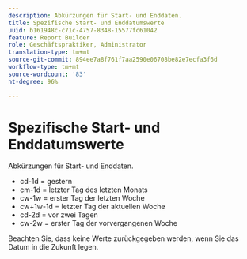 ```yaml
---
description: Abkürzungen für Start- und Enddaten.
title: Spezifische Start- und Enddatumswerte
uuid: b161948c-c71c-4757-8348-15577fc61042
feature: Report Builder
role: Geschäftspraktiker, Administrator
translation-type: tm+mt
source-git-commit: 894ee7a8f761f7aa2590e06708be82e7ecfa3f6d
workflow-type: tm+mt
source-wordcount: '83'
ht-degree: 96%

---
```



# Spezifische Start- und Enddatumswerte

Abkürzungen für Start- und Enddaten.

* cd-1d = gestern
* cm-1d = letzter Tag des letzten Monats
* cw-1w = erster Tag der letzten Woche
* cw+1w-1d = letzter Tag der aktuellen Woche
* cd-2d = vor zwei Tagen
* cw-2w = erster Tag der vorvergangenen Woche

Beachten Sie, dass keine Werte zurückgegeben werden, wenn Sie das Datum in die Zukunft legen.
